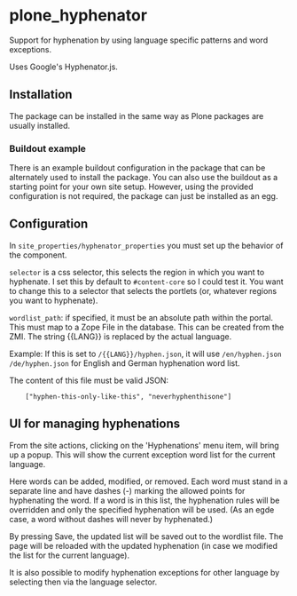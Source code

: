 
# plone_hyphenator #

Support for hyphenation by using language specific patterns and word exceptions.

Uses Google's Hyphenator.js.


## Installation ##

The package can be installed in the same way as Plone packages are usually installed.


### Buildout example ###

There is an example buildout configuration in the package that can be alternately used to install the package.
You can also use the buildout as a starting point for your own site setup. However, using the provided
configuration is not required, the package can just be installed as an egg.

## Configuration ##

In `site_properties/hyphenator_properties` you must set up the behavior of the component.

`selector` is a css selector, this selects the region in which you want to hyphenate. I set this by
default to `#content-core` so I could test it. You want to change this to a selector that selects the portlets
(or, whatever regions you want to hyphenate).

`wordlist_path`: if specified, it must be an absolute path within the portal. This must map to a Zope File
in the database. This can be created from the ZMI. The string {{LANG}} is replaced by the actual language.

Example: If this is set to `/{{LANG}}/hyphen.json`, it will use `/en/hyphen.json` `/de/hyphen.json` for
English and German hyphenation word list.

The content of this file must be valid JSON:
```
    ["hyphen-this-only-like-this", "neverhyphenthisone"]
```

## UI for managing hyphenations ##

From the site actions, clicking on the 'Hyphenations' menu item, will bring up a popup. This will
show the current exception word list for the current language.

Here words can be added, modified, or removed. Each word must stand in a separate line and have dashes (-)
marking the allowed points for hyphenating the word. If a word is in this list, the hyphenation
rules will be overridden and only the specified hyphenation will be used. (As an egde case, a word
without dashes will never by hyphenated.)

By pressing Save, the updated list will be saved out to the wordlist file. The page will be reloaded
with the updated hyphenation (in case we modified the list for the current language).

It is also possible to modify hyphenation exceptions for other language by selecting then
via the language selector.
